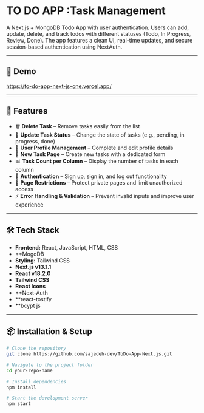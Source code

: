 #  TO DO APP :Task Management
A Next.js + MongoDB Todo App with user authentication. Users can add, update, delete, and track todos with different statuses (Todo, In Progress, Review, Done). The app features a clean UI, real-time updates, and secure session-based authentication using NextAuth.

 

---
## 🚀 Demo
https://to-do-app-next-js-one.vercel.app/

---

## 🚀 Features

- 🗑️ **Delete Task** – Remove tasks easily from the list  
- 🔄 **Update Task Status** – Change the state of tasks (e.g., pending, in progress, done)  
- 👤 **User Profile Management** – Complete and edit profile details  
- 📝 **New Task Page** – Create new tasks with a dedicated form  
- 📊 **Task Count per Column** – Display the number of tasks in each column  
- 🔐 **Authentication** – Sign up, sign in, and log out functionality  
- 🚫 **Page Restrictions** – Protect private pages and limit unauthorized access    
- ⚡ **Error Handling & Validation** – Prevent invalid inputs and improve user experience  

---

## 🛠️ Tech Stack

- **Frontend:** React, JavaScript, HTML, CSS  
 - **MogoDB  
- **Styling:** Tailwind CSS 
- **Next.js v13.1.1**  
- **React v18.2.0**  
- **Tailwind CSS**  
- **React Icons**  
- **Next-Auth
- **react-tostify
- **bcypt js

---

## 📦 Installation & Setup

```bash
# Clone the repository
git clone https://github.com/sajedeh-dev/ToDo-App-Next.js.git

# Navigate to the project folder
cd your-repo-name

# Install dependencies
npm install

# Start the development server
npm start



